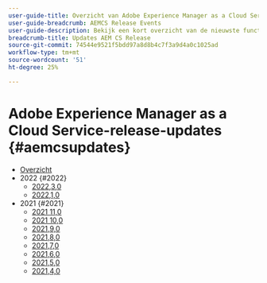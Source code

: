 ```yaml
---
user-guide-title: Overzicht van Adobe Experience Manager as a Cloud Service-release
user-guide-breadcrumb: AEMCS Release Events
user-guide-description: Bekijk een kort overzicht van de nieuwste functies op Adobe Experience Manager as a Cloud Service
breadcrumb-title: Updates AEM CS Release
source-git-commit: 74544e9521f5bdd97a8d8b4c7f3a9d4a0c1025ad
workflow-type: tm+mt
source-wordcount: '51'
ht-degree: 25%

---
```



# Adobe Experience Manager as a Cloud Service-release-updates {#aemcsupdates}

+ [Overzicht](overview.md)
+ 2022 {#2022}
   + [2022,3,0](./2022/2022-3-0.md)
   + [2022,1,0](./2022/2022-1-0.md)
+ 2021 {#2021}
   + [2021 11,0](./2021/2021-11-0.md)
   + [2021 10,0](./2021/2021-10-0.md)
   + [2021,9,0](./2021/2021-9-0.md)
   + [2021,8,0](./2021/2021-8-0.md)
   + [2021,7,0](./2021/2021-7-0.md)
   + [2021,6,0](./2021/2021-6-0.md)
   + [2021,5,0](./2021/2021-5-0.md)
   + [2021,4,0](./2021/2021-4-0.md)
